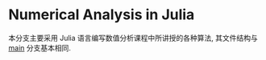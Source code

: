 # Numerical Analysis in Julia

本分支主要采用 Julia 语言编写数值分析课程中所讲授的各种算法, 其文件结构与 [main](https://github.com/RunfengTsui/NumericalAnalysis/tree/main) 分支基本相同.

